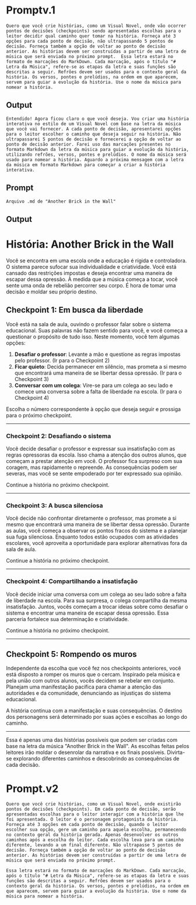 # Promptv.1

    Quero que você crie histórias, como um Visual Novel, onde vão ocorrer pontos de decisões (checkpoints) sendo apresentadas escolhas para o leitor decidir qual caminho quer tomar na história. Forneça até 3 opções para cada ponto de decisão, não ultrapassando 5 pontos de decisão. Forneça também a opção de voltar ao ponto de decisão anterior. As histórias devem ser construídas a partir de uma letra de música que será enviada no próximo prompt.  Essa letra estará no formato de marcações do MarkDown. Cada marcação, após o título "# Letra da Música", refere-se as etapas da letra e suas funções são descritas a seguir. Refrões devem ser usados para o contexto geral da história. Os versos, pontes e prelúdios, na ordem em que aparecem, servem para guiar a evolução da história. Use o nome da música para nomear a história.

## Output
    Entendido! Agora ficou claro o que você deseja. Vou criar uma história interativa no estilo de um Visual Novel com base na letra da música que você vai fornecer. A cada ponto de decisão, apresentarei opções para o leitor escolher o caminho que deseja seguir na história. Não ultrapassarei 5 pontos de decisão e fornecerei a opção de voltar ao ponto de decisão anterior. Farei uso das marcações presentes no formato Markdown da letra da música para guiar a evolução da história, utilizando refrões, versos, pontes e prelúdios. O nome da música será usado para nomear a história. Aguardo a próxima mensagem com a letra da música em formato Markdown para começar a criar a história interativa.

## Prompt
    Arquivo .md de "Another Brick in the Wall"

## Output

# História: Another Brick in the Wall

Você se encontra em uma escola onde a educação é rígida e controladora. O sistema parece sufocar sua individualidade e criatividade. Você está cansado das restrições impostas e deseja encontrar uma maneira de escapar dessa opressão. À medida que a música começa a tocar, você sente uma onda de rebelião percorrer seu corpo. É hora de tomar uma decisão e moldar seu próprio destino.

## Checkpoint 1: Em busca da liberdade

Você está na sala de aula, ouvindo o professor falar sobre o sistema educacional. Suas palavras não fazem sentido para você, e você começa a questionar o propósito de tudo isso. Neste momento, você tem algumas opções:

1. **Desafiar o professor**: Levante a mão e questione as regras impostas pelo professor. (Ir para o Checkpoint 2)
2. **Ficar quieto**: Decida permanecer em silêncio, mas prometa a si mesmo que encontrará uma maneira de se libertar dessa opressão. (Ir para o Checkpoint 3)
3. **Conversar com um colega**: Vire-se para um colega ao seu lado e comece uma conversa sobre a falta de liberdade na escola. (Ir para o Checkpoint 4)

Escolha o número correspondente à opção que deseja seguir e prossiga para o próximo checkpoint.

---

### Checkpoint 2: Desafiando o sistema

Você decide desafiar o professor e expressar sua insatisfação com as regras opressoras da escola. Isso chama a atenção dos outros alunos, que começam a prestar atenção em você. O professor fica surpreso com sua coragem, mas rapidamente o repreende. As consequências podem ser severas, mas você se sente empoderado por ter expressado sua opinião.

Continue a história no próximo checkpoint.

---

### Checkpoint 3: A busca silenciosa

Você decide não confrontar diretamente o professor, mas promete a si mesmo que encontrará uma maneira de se libertar dessa opressão. Durante as aulas, você começa a observar os pontos fracos do sistema e a planejar sua fuga silenciosa. Enquanto todos estão ocupados com as atividades escolares, você aproveita a oportunidade para explorar alternativas fora da sala de aula.

Continue a história no próximo checkpoint.

---

### Checkpoint 4: Compartilhando a insatisfação

Você decide iniciar uma conversa com um colega ao seu lado sobre a falta de liberdade na escola. Para sua surpresa, o colega compartilha da mesma insatisfação. Juntos, vocês começam a trocar ideias sobre como desafiar o sistema e encontrar uma maneira de escapar dessa opressão. Essa parceria fortalece sua determinação e criatividade.

Continue a história no próximo checkpoint.

---

## Checkpoint 5: Rompendo os muros

Independente da escolha que você fez nos checkpoints anteriores, você está disposto a romper os muros que o cercam. Inspirado pela música e pela união com outros alunos, vocês decidem se rebelar em conjunto. Planejam uma manifestação pacífica para chamar a atenção das autoridades e da comunidade, denunciando as injustiças do sistema educacional.

A história continua com a manifestação e suas consequências. O destino dos personagens será determinado por suas ações e escolhas ao longo do caminho.

---

Essa é apenas uma das histórias possíveis que podem ser criadas com base na letra da música "Another Brick in the Wall". As escolhas feitas pelos leitores irão moldar o desenrolar da narrativa e os finais possíveis. Divirta-se explorando diferentes caminhos e descobrindo as consequências de cada decisão.

# Prompt.v2

    Quero que você crie histórias, como um Visual Novel, onde existirão pontos de decisões (checkpoints). Em cada ponto de decisão, serão apresentadas escolhas para o leitor interagir com a história que lhe foi apresentada. O leitor é o personagem protagonista da história. Forneça até 3 opções em cada ponto de decisão, quando o leitor escolher sua opção, gere um caminho para aquela escolha, permanecendo no contexto geral da história gerada. Apenas desenvolver os outros caminhos após a escolha do leitor. Cada escolha leva para um caminho diferente, levando a um final diferente. Não ultrapasse 5 pontos de decisão. Forneça também a opção de voltar ao ponto de decisão anterior. As histórias devem ser construídas a partir de uma letra de música que será enviada no próximo prompt. 

    Essa letra estará no formato de marcações do MarkDown. Cada marcação, após o título "# Letra da Música", refere-se as etapas da letra e suas funções são descritas a seguir. Refrões devem ser usados para o contexto geral da história. Os versos, pontes e prelúdios, na ordem em que aparecem, servem para guiar a evolução da história. Use o nome da música para nomear a história.